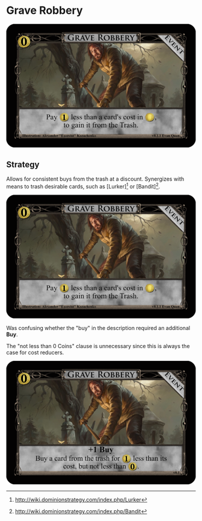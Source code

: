 # Grave Robbery

![v0.1.1](/Images/Grave_Robbery_v0.1.1.png)

## Strategy

Allows for consistent buys from the trash at a discount. Synergizes with
means to trash desirable cards, such as [Lurker][^Lurker] or
[Bandit][^Bandit].

![v0.1.1](/Images/Grave_Robbery_v0.1.1.png)

Was confusing whether the "buy" in the description required an additional
**Buy**.

The "not less than 0 Coins" clause is unnecessary since this is always the
case for cost reducers.

![v0.1.0](/Images/Grave_Robbery_v0.1.png)

[^v0.1.0]: /Images/Grave_Robbery_v0.1.png
[^v0.1.1]: /Images/Grave_Robbery_v0.1.1.png
[^Lurker]: http://wiki.dominionstrategy.com/index.php/Lurker
[^Bandit]: http://wiki.dominionstrategy.com/index.php/Bandit
